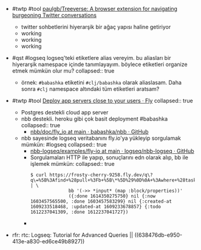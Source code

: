 - #twtp #tool [paulgb/Treeverse: A browser extension for navigating burgeoning Twitter conversations](https://github.com/paulgb/Treeverse)
	- twitter sohbetlerini hiyerarşik bir ağaç yapısı haline getiriyor
	- working
	- working
	- working
- #qst #logseq logseq'teki etiketlere alias vereyim. bu aliasları bir hiyerarşik namespace içinde tanımlayayım. böylece etiketleri organize etmek mümkün olur mu?
  collapsed:: true
	- örnek:  `#babashka`  etiketini  `#clj/babashka`  olarak aliaslasam. Daha sonra  `#clj`  namespace altındaki tüm etiketleri aratsam?
- #twtp #tool [Deploy app servers close to your users · Fly](https://fly.io/)
  collapsed:: true
	- Postgres destekli cloud app server
	- nbb destekli. heroku gibi çok basit deployment #babashka
	  collapsed:: true
		- [nbb/doc/fly_io at main · babashka/nbb · GitHub](https://github.com/babashka/nbb/tree/main/doc/fly_io)
	- nbb sayesinde logseq veritabanını fly.io'ya yükleyip sorgulamak mümkün: #logseq
	  collapsed:: true
		- [nbb-logseq/examples/fly-io at main · logseq/nbb-logseq · GitHub](https://github.com/logseq/nbb-logseq/tree/main/examples/fly-io)
		- Sorgulamaları HTTP ile yapıp, sonuçlarını edn olarak alıp, bb ile işlemek mümkün:
		  collapsed:: true
			```
			$ curl https://frosty-cherry-9258.fly.dev/q\?q\=%5B%3Afind+%28pull+%3Fb+%5B\*%5D%29%0D%0A+%3Awhere+%28task+%3Fb+%23%7B%22DONE%22%7D%29%5D | \
						  bb '(->> *input* (map :block/properties))'
						  ({:done 1614350275750} nil {:now 1603457565500, :done 1603457583299} nil {:created-at 1609233518468, :updated-at 1609233678857} {:todo 1612237041309, :done 1612237041727})
			```
		-

- rfr: rtc: Logseq: Tutorial for Advanced Queries || ((638476db-e950-413e-a830-ed6ce49b8927))

